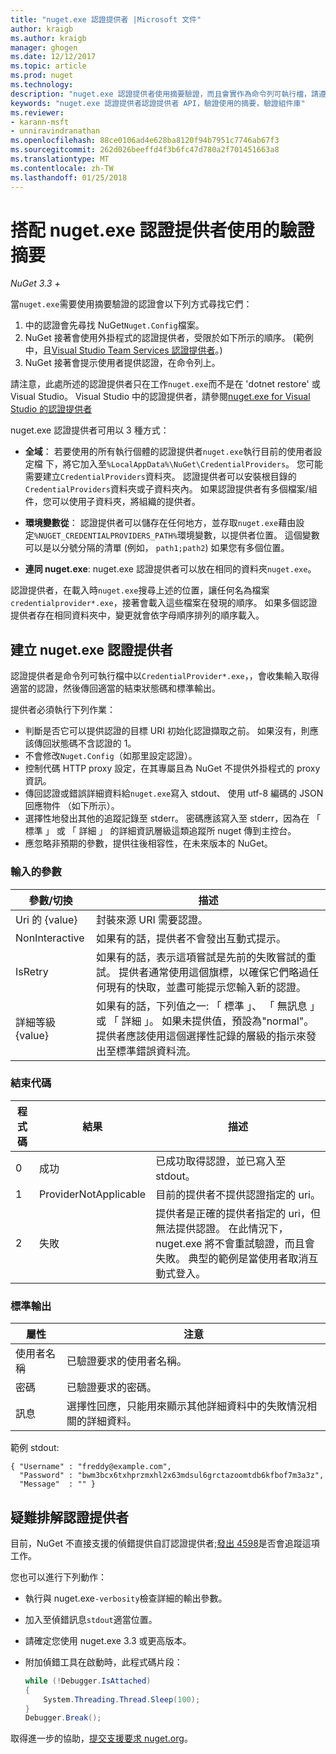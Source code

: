 ```yaml
---
title: "nuget.exe 認證提供者 |Microsoft 文件"
author: kraigb
ms.author: kraigb
manager: ghogen
ms.date: 12/12/2017
ms.topic: article
ms.prod: nuget
ms.technology: 
description: "nuget.exe 認證提供者使用摘要驗證，而且會實作為命令列可執行檔，請遵循特定的慣例。"
keywords: "nuget.exe 認證提供者認證提供者 API，驗證使用的摘要，驗證組件庫"
ms.reviewer:
- karann-msft
- unniravindranathan
ms.openlocfilehash: 88ce0106ad4e628ba8120f94b7951c7746ab67f3
ms.sourcegitcommit: 262d026beeffd4f3b6fc47d780a2f701451663a8
ms.translationtype: MT
ms.contentlocale: zh-TW
ms.lasthandoff: 01/25/2018
---
```

# <a name="authenticating-feeds-with-nugetexe-credential-providers"></a>搭配 nuget.exe 認證提供者使用的驗證摘要

*NuGet 3.3 +*

當`nuget.exe`需要使用摘要驗證的認證會以下列方式尋找它們：

1. 中的認證會先尋找 NuGet`Nuget.Config`檔案。
1. NuGet 接著會使用外掛程式的認證提供者，受限於如下所示的順序。 (範例中，且[Visual Studio Team Services 認證提供者](https://www.visualstudio.com/docs/package/get-started/nuget/auth#vsts-credential-provider)。)
1. NuGet 接著會提示使用者提供認證，在命令列上。

請注意，此處所述的認證提供者只在工作`nuget.exe`而不是在 'dotnet restore' 或 Visual Studio。 Visual Studio 中的認證提供者，請參閱[nuget.exe for Visual Studio 的認證提供者](nuget-credential-providers-for-visual-studio.md)

nuget.exe 認證提供者可用以 3 種方式：

- **全域**： 若要使用的所有執行個體的認證提供者`nuget.exe`執行目前的使用者設定檔 下，將它加入至`%LocalAppData%\NuGet\CredentialProviders`。 您可能需要建立`CredentialProviders`資料夾。 認證提供者可以安裝根目錄的`CredentialProviders`資料夾或子資料夾內。 如果認證提供者有多個檔案/組件，您可以使用子資料夾，將組織的提供者。

- **環境變數從**： 認證提供者可以儲存在任何地方，並存取`nuget.exe`藉由設定`%NUGET_CREDENTIALPROVIDERS_PATH%`環境變數，以提供者位置。 這個變數可以是以分號分隔的清單 (例如， `path1;path2`) 如果您有多個位置。

- **連同 nuget.exe**: nuget.exe 認證提供者可以放在相同的資料夾`nuget.exe`。

認證提供者，在載入時`nuget.exe`搜尋上述的位置，讓任何名為檔案`credentialprovider*.exe`，接著會載入這些檔案在發現的順序。 如果多個認證提供者存在相同資料夾中，變更就會依字母順序排列的順序載入。

## <a name="creating-a-nugetexe-credential-provider"></a>建立 nuget.exe 認證提供者

認證提供者是命令列可執行檔中以`CredentialProvider*.exe`，，會收集輸入取得適當的認證，然後傳回適當的結束狀態碼和標準輸出。

提供者必須執行下列作業：

- 判斷是否它可以提供認證的目標 URI 初始化認證擷取之前。 如果沒有，則應該傳回狀態碼不含認證的 1。
- 不會修改`Nuget.Config`（如那里設定認證）。
- 控制代碼 HTTP proxy 設定，在其專屬且為 NuGet 不提供外掛程式的 proxy 資訊。
- 傳回認證或錯誤詳細資料給`nuget.exe`寫入 stdout、 使用 utf-8 編碼的 JSON 回應物件 （如下所示）。
- 選擇性地發出其他的追蹤記錄至 stderr。 密碼應該寫入至 stderr，因為在 「 標準 」 或 「 詳細 」 的詳細資訊層級這類追蹤所 nuget 傳到主控台。
- 應忽略非預期的參數，提供往後相容性，在未來版本的 NuGet。

### <a name="input-parameters"></a>輸入的參數

| 參數/切換 |描述|
|----------------|-----------|
| Uri 的 {value} | 封裝來源 URI 需要認證。|
| NonInteractive | 如果有的話，提供者不會發出互動式提示。 |
| IsRetry | 如果有的話，表示這項嘗試是先前的失敗嘗試的重試。 提供者通常使用這個旗標，以確保它們略過任何現有的快取，並盡可能提示您輸入新的認證。|
| 詳細等級 {value} | 如果有的話，下列值之一: 「 標準 」、 「 無訊息 」 或 「 詳細 」。 如果未提供值，預設為"normal"。 提供者應該使用這個選擇性記錄的層級的指示來發出至標準錯誤資料流。 |

### <a name="exit-codes"></a>結束代碼

| 程式碼 |結果 | 描述 |
|----------------|-----------|-----------|
| 0 | 成功 | 已成功取得認證，並已寫入至 stdout。|
| 1 | ProviderNotApplicable | 目前的提供者不提供認證指定的 uri。|
| 2 | 失敗 | 提供者是正確的提供者指定的 uri，但無法提供認證。 在此情況下，nuget.exe 將不會重試驗證，而且會失敗。 典型的範例是當使用者取消互動式登入。 |

### <a name="standard-output"></a>標準輸出

| 屬性 |注意|
|----------------|-----------|
| 使用者名稱 | 已驗證要求的使用者名稱。|
| 密碼 | 已驗證要求的密碼。|
| 訊息 | 選擇性回應，只能用來顯示其他詳細資料中的失敗情況相關的詳細資料。 |

範例 stdout:

    { "Username" : "freddy@example.com",
      "Password" : "bwm3bcx6txhprzmxhl2x63mdsul6grctazoomtdb6kfbof7m3a3z",
      "Message"  : "" }

## <a name="troubleshooting-a-credential-provider"></a>疑難排解認證提供者

目前，NuGet 不直接支援的偵錯提供自訂認證提供者;[發出 4598](https://github.com/NuGet/Home/issues/4598)是否會追蹤這項工作。

您也可以進行下列動作：

- 執行與 nuget.exe`-verbosity`檢查詳細的輸出參數。
- 加入至偵錯訊息`stdout`適當位置。
- 請確定您使用 nuget.exe 3.3 或更高版本。
- 附加偵錯工具在啟動時，此程式碼片段：

    ```cs
    while (!Debugger.IsAttached)
    {
        System.Threading.Thread.Sleep(100);
    }
    Debugger.Break();
    ```

取得進一步的協助，[提交支援要求 nuget.org](https://www.nuget.org/policies/Contact)。
